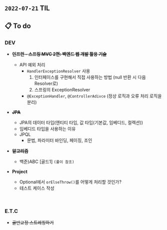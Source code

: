 ## `2022-07-21` TIL

## 📋 To do

### DEV
+ ~~**인프런 - 스프링 MVC 2편: 백엔드 웹 개발 활용 기술**~~
  + API 예외 처리
    + `HandlerExceptionResolver` 사용
      1. 인터페이스를 구현해서 직접 사용하는 방법 (null 반환 시 다음 Resolver로)
      2. 스프링의 ExceptionResolver
    + `@ExceptionHandler`, `@ControllerAdivce` (정상 로직과 오류 처리 로직을 분리)

+ ~~**JPA**~~
  + JPA의 데이터 타입(엔티티 타입, 값 타입(기본값, 임베디드, 컬렉션))
  + 임베디드 타입을 사용하는 이유
  + JPQL
    + 문법, 파라미터 바인딩, 페이징, 조인

+ ~~**알고리즘**~~
  + 백준)ABC [골드1] `(풀이 참조)`

+ **Project**
  + Optional에서 `orElseThrow()`를 어떻게 처리할 것인가?
  + 테스트 케이스 작성

<br>

### E.T.C
+ ~~골반교정 스트레칭하기~~
